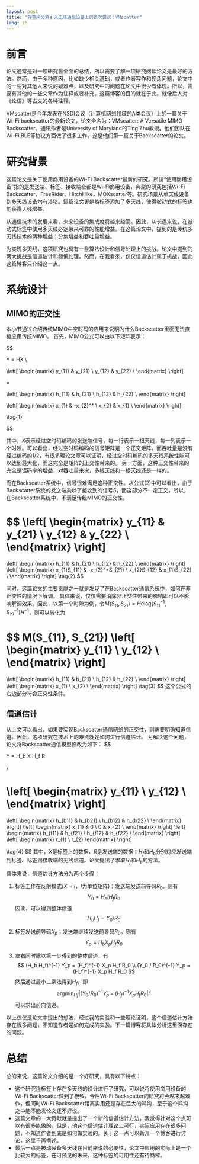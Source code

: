 ```yaml
---
layout: post
title: "将空间分集引入无缘通信设备上的首次尝试：VMscatter"
lang: zh
---
```



# 前言

论文通常是对一项研究最全面的总结，所以需要了解一项研究阅读论文是最好的方法。然而，由于多种原因，比如缺少相关基础，或者作者写作和视角问题，论文中的一些对其他人来说的疑难点，以及研究中的问题在论文中很少有体现。所以，需要有其他的一些文章作为注释或者补充，这篇博客的目的就在于此。就像后人对《论语》等古文的各种注释。

VMscatter是今年发表在NSDI会议（计算机网络领域的A类会议）上的一篇关于Wi-Fi backscatter的最新论文，论文全名为：VMscatter: A Versatile MIMO Backscatter。通讯作者是University of Maryland的Ting Zhu教授。他们团队在Wi-Fi,BLE等协议方面做了很多工作，这是他们第一篇关于Backscatter的论文。

# 研究背景

这篇论文是关于使用商用设备的Wi-Fi Backscatter最新的研究。所谓“使用商用设备”指的是发送端、标签、接收端全都是Wi-Fi商用设备，典型的研究包括Wi-Fi Backscatter、FreeRider、HitchHike、MOXscatter等。研究场景从单天线设备到多天线设备均有涉猎。這篇论文更是為标签添加了多天线，使得被动式的标签也能获得天线增益。

从通信技术的发展来看，未来设备的集成度将越来越高。因此，从长远来说，在被动式标签中使用多天线必定带来可靠的性能增益。在这篇论文中，提到的是传统多天线技术的两种增益：分集增益和吞吐量增益。

为实现多天线，这项研究也具有一些算法设计和信号处理上的挑战。论文中提到的两大挑战是信道估计和频偏处理。然而，在我看來，仅仅信道估計属于挑战，因此这篇博客只介绍这一点。

# 系统设计

## MIMO的正交性

本小节通过介绍传统MIMO中空时码的应用来说明为什么Backscatter里面无法直接应用传统MIMO。
首先，MIMO公式可以由以下矩阵表示：

$$

Y = HX \\

\left[
\begin{matrix}
    y_{11} & y_{21} \\
    y_{12} & y_{22} \\
\end{matrix}
\right] 

=

\left[
\begin{matrix}
    h_{11} & h_{21} \\
    h_{12} & h_{22} \\
\end{matrix}
\right] 

\left[
\begin{matrix}
    x_{1} & -x_{2}^* \\
    x_{2} & x_{1} \\
\end{matrix}
\right] 

\tag{1}

$$

其中，$X$表示经过空时码编码的发送端信号，每一行表示一根天线，每一列表示一个时隙。可以看出，经过空时码编码的信号矩阵是一个正交矩阵，而吞吐量是没有经过编码的$1/2$，有很多理论文章可以证明，经过空时码编码的多天线系统性能可以达到最大化，而这完全是矩阵的正交性带来的。
另一方面，这种正交性带来的完全是误码率的增益，对吞吐量来说，多根天线和一根天线还是一样的。


而在Backscatter系统中，信号很难满足这种正交性。从公式(2)中可以看出，由于Backscatter系统的发送端乘以了接收到的信号$S$，而这部分不一定正交，所以，在Backscatter系统中，不满足传统MIMO的正交性。

$$
\left[
\begin{matrix}
    y_{11} & y_{21} \\
    y_{12} & y_{22} \\
\end{matrix}
\right] 
=
\left[
\begin{matrix}
    h_{11} & h_{21} \\
    h_{12} & h_{22} \\
\end{matrix}
\right] 
\left[
\begin{matrix}
    x_{1}S_{11} & -x_{2}^*S_{21} \\
    x_{2}S_{12} & x_{1}S_{22} \\
\end{matrix}
\right] 
\tag{2}
$$

同时，这篇论文的主要贡献之一就是发现了在Backscatter通信系统中，如何在非正交性的情况下解调。
具体来说，仅仅需要消除非正交性带来的影响即可以不影响解调效果。因此，以第一个时隙为例，令$M(S_{11}, S_{21}) = H\text{diag}(S_{11}^{-1}, S_{21}^{-1})H^{-1}$，则可以转化为

$$
M(S_{11}, S_{21})
\left[
\begin{matrix}
    y_{11} \\
    y_{12} \\
\end{matrix}
\right] 
=
\left[
\begin{matrix}
    h_{11} & h_{21} \\
    h_{12} & h_{22} \\
\end{matrix}
\right] 
\left[
\begin{matrix}
    x_{1} \\
    x_{2} \\
\end{matrix}
\right] 
\tag{3}
$$
这个公式的右边部分符合正交性条件。

## 信道估计

从上文可以看出，如果要实现Backscatter通信网络的正交性，则需要明确知道信道。因此，这项研究在技术上的难点就是如何进行信道估计。
为解决这个问题，论文将Backscatter通信模型修改为如下：
$$

Y = H_b X H_f R

\\

\left[
\begin{matrix}
    y_{11} \\
    y_{12} \\
\end{matrix}
\right] 
=
\left[
\begin{matrix}
    h_{b11} & h_{b21} \\
    h_{b12} & h_{b22} \\
\end{matrix}
\right] 
\left[
\begin{matrix}
    x_{1} & 0 \\
    0 & x_{2} \\
\end{matrix}
\right] 
\left[
\begin{matrix}
    h_{f11} & h_{f21} \\
    h_{f12} & h_{f22} \\
\end{matrix}
\right]
\left[
\begin{matrix}
    r_{1} \\
    r_{2}
\end{matrix}
\right]

\tag{4}
$$
其中，$X$是标签上的数据，$R$是发送端的数据；$H_f$和$H_b$分别对应发送端到标签、标签到接收端的无线信道。论文提出了求取$H_f$和$H_b$的方法。

具体来说，信道估计方法分为两个步骤：
1. 标签工作在反射模式($X = I$，$I$为单位矩阵)；发送端发送前导码$R_0$。则有
$$
Y_0 = H_b I H_f R_0
$$
因此，可以得到整体信道
$$
H_b H_f = Y_0 / R_0
$$
2. 标签发送前导码$X_p$；发送端继续发送前导码$R_0$。则有
$$
Y_p = H_b X_p H_f R_0
$$

3. 左右同时除以第一步得到的整体信道，有
$$
(H_b H_f)^{-1} Y_p = (H_f)^{-1} X_p H_f R_0 \\
(Y_0 / R_0)^{-1} Y_p = (H_f)^{-1} X_p H_f R_0
$$
然后通过最小二乘法得到$H_f$，即
$$
\text{argmin}_{Hf}|(Y_0 / R_0)^{-1} Y_p - (H_f)^{-1} X_p H_f R_0|^2
$$
可以求出前向信道。

以上仅仅是论文中提出的想法，经过我的实验和一些理论证明，这个信道估计方法存在很多问题，不知道作者是如何完成的实验。下一篇博客将具体分析这里面存在的问题。


# 总结

总的来说，这篇论文介绍的是一个好研究，具有以下特点：
- 这个研究连标签上存在多天线的设计进行了研究，可以说将使用商用设备的Wi-Fi Backscatter做到了极致，今后Wi-Fi Backscatter的研究将会越来越难作，但同时Wi-Fi Backscatter距离实用还是存在巨大的鸿沟，至于这个鸿沟之中能不能发论文还不好说。
- 这篇文章的一大贡献就是提出了一个新的信道估计方法，我觉得针对这个点可以有很多能做的。但是，他这个信道估计理论上可行，实际应用存在很多问题，不知道作者到底是如何做实验的。关于这一点可以新开一个博客进行讨论，这里不再撰述。
- 最后一点是被动设备多天线在目前来说的必要性，论文中应用的实际上是一个比较大的标签，在可预见的未来，这种标签的可用性还有待商榷。
